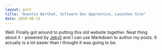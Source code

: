 ```yaml
---
layout: post
title: "Quentin Berthat, Software Dev Apprentice, Launches Site"
date: 2019-06-11
---
```


Well. Finally got around to putting this old website together. Neat thing about it - powered by [Jekyll](http://jekyllrb.com) and I can use Markdown to author my posts. It actually is a lot easier than I thought it was going to be.
